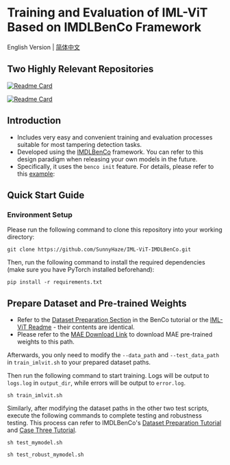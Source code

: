 # Training and Evaluation of IML-ViT Based on IMDLBenCo Framework
English Version | [简体中文](README-zh.md)
## Two Highly Relevant Repositories

[![Readme Card](https://github-readme-stats.vercel.app/api/pin/?username=Sunnyhaze&repo=iml-vit)](https://github.com/Sunnyhaze/iml-vit)

[![Readme Card](https://github-readme-stats.vercel.app/api/pin/?username=scu-zjz&repo=imdlbenco)](https://github.com/scu-zjz/imdlbenco)

## Introduction
- Includes very easy and convenient training and evaluation processes suitable for most tampering detection tasks.
- Developed using the [IMDLBenCo](https://github.com/scu-zjz/IMDLBenCo) framework. You can refer to this design paradigm when releasing your own models in the future.
- Specifically, it uses the `benco init` feature. For details, please refer to this [example](https://scu-zjz.github.io/IMDLBenCo-doc/guide/quickstart/3_demo.html):


## Quick Start Guide

### Environment Setup  
Please run the following command to clone this repository into your working directory:  
```shell
git clone https://github.com/SunnyHaze/IML-ViT-IMDLBenCo.git
```

Then, run the following command to install the required dependencies (make sure you have PyTorch installed beforehand):  
```shell
pip install -r requirements.txt
```

## Prepare Dataset and Pre-trained Weights
- Refer to the [Dataset Preparation Section](https://scu-zjz.github.io/IMDLBenCo-doc/guide/quickstart/0_dataprepare.html) in the BenCo tutorial or the [IML-ViT Readme](https://github.com/SunnyHaze/IML-ViT/blob/main/README.md) - their contents are identical.
- Please refer to the [MAE Download Link](./pretrained-weights/mae_download_page.md) to download MAE pre-trained weights to this path.

Afterwards, you only need to modify the `--data_path` and `--test_data_path` in `train_imlvit.sh` to your prepared dataset paths.

Then run the following command to start training. Logs will be output to `logs.log` in `output_dir`, while errors will be output to `error.log`.

```shell
sh train_imlvit.sh
```
Similarly, after modifying the dataset paths in the other two test scripts, execute the following commands to complete testing and robustness testing. This process can refer to IMDLBenCo's [Dataset Preparation Tutorial](https://scu-zjz.github.io/IMDLBenCo-doc/guide/quickstart/0_dataprepare.html) and [Case Three Tutorial](https://scu-zjz.github.io/IMDLBenCo-doc/guide/quickstart/3_demo.html).

```shell
sh test_mymodel.sh
```

```shell
sh test_robust_mymodel.sh
```